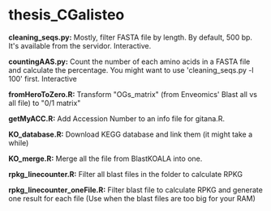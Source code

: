 # thesis_CGalisteo

**cleaning_seqs.py:** Mostly, filter FASTA file by length. By default, 500 bp. It's available from the servidor. Interactive. 

**countingAAS.py:** Count the number of each amino acids in a FASTA file and calculate the percentage. You might want to use 'cleaning_seqs.py -l 100' first. Interactive

**fromHeroToZero.R:** Transform "OGs_matrix" (from Enveomics' Blast all vs all file) to "0/1 matrix"

**getMyACC.R:** Add Accession Number to an info file for gitana.R.

**KO_database.R:** Download KEGG database and link them (it might take a while)

**KO_merge.R:** Merge all the file from BlastKOALA into one.

**rpkg_linecounter.R:** Filter all blast files in the folder to calculate RPKG

**rpkg_linecounter_oneFile.R:** Filter blast file to calculate RPKG and generate one result for each file (Use when the blast files are too big for your RAM)
